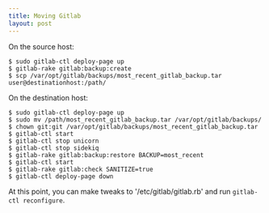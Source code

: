 ```yaml
---
title: Moving Gitlab
layout: post
---
```


On the source host:

```
$ sudo gitlab-ctl deploy-page up
$ gitlab-rake gitlab:backup:create
$ scp /var/opt/gitlab/backups/most_recent_gitlab_backup.tar user@destinationhost:/path/

```

On the destination host:

```
$ sudo gitlab-ctl deploy-page up
$ sudo mv /path/most_recent_gitlab_backup.tar /var/opt/gitlab/backups/
$ chown git:git /var/opt/gitlab/backups/most_recent_gitlab_backup.tar
$ gitlab-ctl start
$ gitlab-ctl stop unicorn
$ gitlab-ctl stop sidekiq
$ gitlab-rake gitlab:backup:restore BACKUP=most_recent
$ gitlab-ctl start
$ gitlab-rake gitlab:check SANITIZE=true
$ gitlab-ctl deploy-page down

```

At this point, you can make tweaks to '/etc/gitlab/gitlab.rb' and run `gitlab-ctl reconfigure`.


